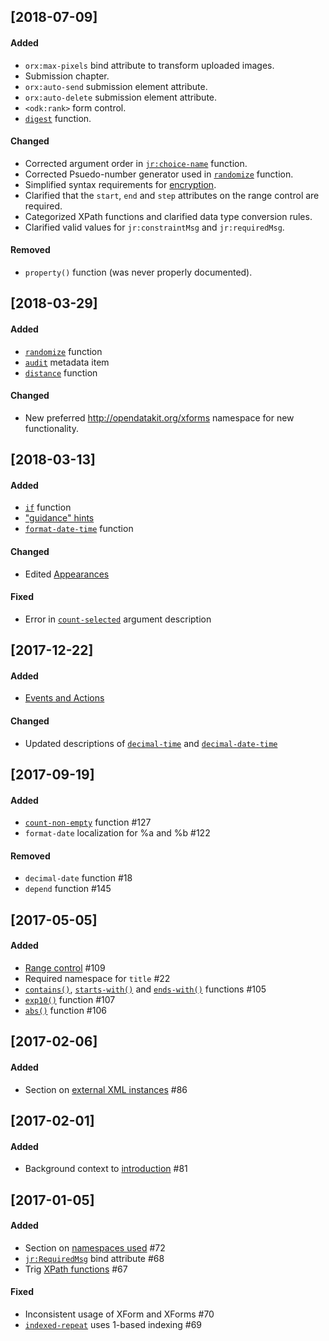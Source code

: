 

[2018-07-09]
--------------------
#### Added
- `orx:max-pixels` bind attribute to transform uploaded images.
- Submission chapter.
- `orx:auto-send` submission element attribute.
- `orx:auto-delete` submission element attribute.
- `<odk:rank>` form control.
- [`digest`](https://opendatakit.github.io/xforms-spec/#fn:digest) function.

#### Changed
- Corrected argument order in [`jr:choice-name`](https://opendatakit.github.io/xforms-spec/#fn:jr:choice-name) function.
- Corrected Psuedo-number generator used in [`randomize`](https://opendatakit.github.io/xforms-spec/#fn:randomize) function.
- Simplified syntax requirements for [encryption](https://opendatakit.github.io/xforms-spec/#encryption).
- Clarified that the `start`, `end` and `step` attributes on the range control are required.
- Categorized XPath functions and clarified data type conversion rules.
- Clarified valid values for `jr:constraintMsg` and `jr:requiredMsg`.

#### Removed
- `property()` function (was never properly documented).

[2018-03-29]
--------------------
#### Added
* [`randomize`](https://opendatakit.github.io/xforms-spec/#fn:randomize) function
* [`audit`](https://opendatakit.github.io/xforms-spec/#metadata) metadata item
* [`distance`](https://opendatakit.github.io/xforms-spec/#fn:distance) function

#### Changed
* New preferred http://opendatakit.org/xforms namespace for new functionality.

[2018-03-13]
--------------------
#### Added
* [`if`](https://opendatakit.github.io/xforms-spec/#fn:if) function
* ["guidance" hints](https://opendatakit.github.io/xforms-spec/#languages)
* [`format-date-time`](https://opendatakit.github.io/xforms-spec/#fn:format-date-time) function

#### Changed
* Edited [Appearances](https://opendatakit.github.io/xforms-spec/#appearances)

#### Fixed
* Error in [`count-selected`](https://opendatakit.github.io/xforms-spec/#fn:count-selected) argument description

[2017-12-22]
--------------------
#### Added
* [Events and Actions](https://opendatakit.github.io/xforms-spec/#events-and-actions)

#### Changed
* Updated descriptions of [`decimal-time`](https://opendatakit.github.io/xforms-spec/#fn:decimal-time) and [`decimal-date-time`](https://opendatakit.github.io/xforms-spec/#fn:decimal-date-time)

[2017-09-19]
--------------------
#### Added
* [`count-non-empty`](https://opendatakit.github.io/xforms-spec/#fn:count-non-empty) function #127
* `format-date` localization for %a and %b #122

#### Removed
* `decimal-date` function #18
* `depend` function #145

[2017-05-05]
--------------------
#### Added
* [Range control](https://opendatakit.github.io/xforms-spec/#body-elements) #109
* Required namespace for `title` #22
* [`contains()`](https://opendatakit.github.io/xforms-spec/#fn:contains), [`starts-with()`](https://opendatakit.github.io/xforms-spec/#fn:starts-with) and [`ends-with()`](https://opendatakit.github.io/xforms-spec/#fn:ends-with) functions #105
* [`exp10()`](https://opendatakit.github.io/xforms-spec/#fn:exp10) function #107
* [`abs()`](https://opendatakit.github.io/xforms-spec/#fn:abs) function #106


[2017-02-06]
--------------------
#### Added
* Section on [external XML instances](http://opendatakit.github.io/xforms-spec/#secondary-instances---external) #86

[2017-02-01]
--------------------
#### Added
* Background context to [introduction](http://opendatakit.github.io/xforms-spec/#introduction) #81

[2017-01-05]
--------------------
#### Added
* Section on [namespaces used](http://opendatakit.github.io/xforms-spec/#namespaces) #72
* [`jr:RequiredMsg`](http://opendatakit.github.io/xforms-spec/#bind-attributes) bind attribute #68
* Trig [XPath functions](http://opendatakit.github.io/xforms-spec/#xpath-functions) #67

#### Fixed
* Inconsistent usage of XForm and XForms #70
* [`indexed-repeat`](http://opendatakit.github.io/xforms-spec/#xpath-functions) uses 1-based indexing #69

